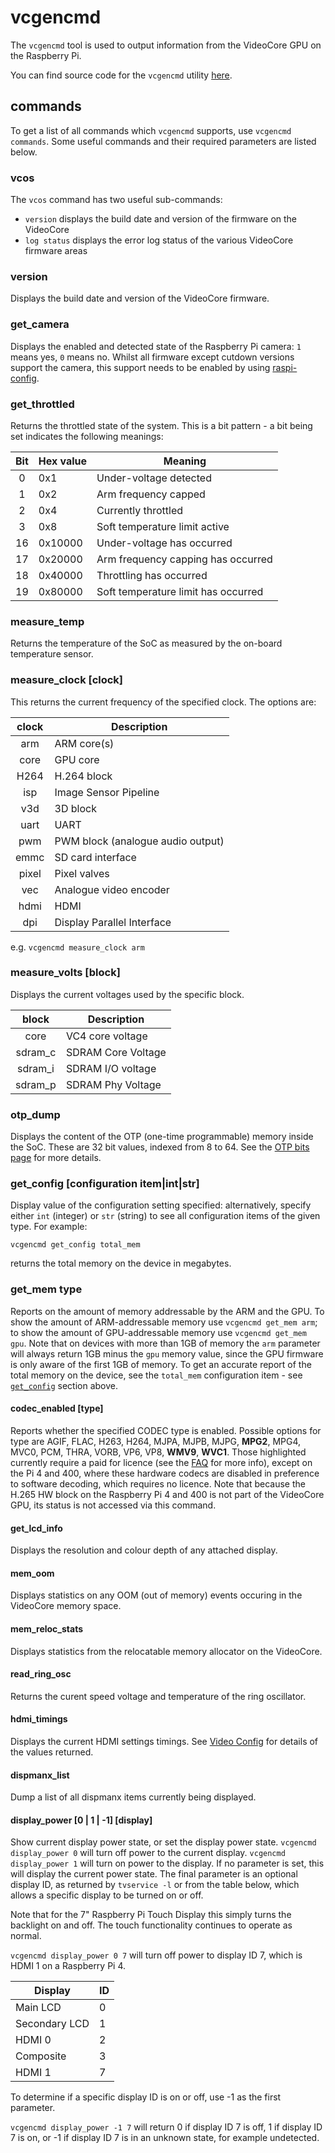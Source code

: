 # vcgencmd

The `vcgencmd` tool is used to output information from the VideoCore GPU on the Raspberry Pi.

You can find source code for the `vcgencmd` utility [here](https://github.com/raspberrypi/userland/tree/master/host_applications/linux/apps/gencmd).

## commands

To get a list of all commands which `vcgencmd` supports, use `vcgencmd commands`. Some useful commands and their required parameters are listed below.

### vcos

The `vcos` command has two useful sub-commands:

- `version` displays the build date and version of the firmware on the VideoCore
- `log status` displays the error log status of the various VideoCore firmware areas

### version

Displays the build date and version of the VideoCore firmware.

### get_camera

Displays the enabled and detected state of the Raspberry Pi camera: `1` means yes, `0` means no. Whilst all firmware except cutdown versions support the camera, this support needs to be enabled by using [raspi-config](../../configuration/raspi-config.md).

### get_throttled

Returns the throttled state of the system. This is a bit pattern - a bit being set indicates the following meanings:

| Bit | Hex value | Meaning |
|:---:|-----------|---------|
| 0   | 0x1 | Under-voltage detected |
| 1   | 0x2 | Arm frequency capped |
| 2   | 0x4 | Currently throttled |
| 3   | 0x8 | Soft temperature limit active |
| 16  | 0x10000 | Under-voltage has occurred |
| 17  | 0x20000 | Arm frequency capping has occurred |
| 18  | 0x40000 | Throttling has occurred |
| 19  | 0x80000 | Soft temperature limit has occurred |

### measure_temp

Returns the temperature of the SoC as measured by the on-board temperature sensor.

### measure_clock [clock]

This returns the current frequency of the specified clock. The options are:

| clock | Description |
|:-----:|-------------|
| arm   | ARM core(s) |
| core  | GPU core |
| H264  | H.264 block |
| isp   | Image Sensor Pipeline |
| v3d   | 3D block |
| uart  | UART |
| pwm   | PWM block (analogue audio output) | 
| emmc  | SD card interface |
| pixel | Pixel valves |
| vec | Analogue video encoder |
| hdmi | HDMI |
| dpi | Display Parallel Interface |

e.g. `vcgencmd measure_clock arm`

### measure_volts [block]

Displays the current voltages used by the specific block.

| block | Description |
|:-----:|-------------|
| core | VC4 core voltage |
| sdram_c | SDRAM Core Voltage |
| sdram_i | SDRAM I/O voltage |
| sdram_p | SDRAM Phy Voltage|

### otp_dump

Displays the content of the OTP (one-time programmable) memory inside the SoC. These are 32 bit values, indexed from 8 to 64. See the [OTP bits page](../../hardware/raspberrypi/otpbits.md) for more details.

### <a name="getconfig"></a>get_config [configuration item|int|str]

Display value of the configuration setting specified: alternatively, specify either `int` (integer) or `str` (string) to see all configuration items of the given type. For example:

```
vcgencmd get_config total_mem
```

returns the total memory on the device in megabytes.

### get_mem type

Reports on the amount of memory addressable by the ARM  and the GPU. To show the amount of ARM-addressable memory use `vcgencmd get_mem arm`; to show the amount of GPU-addressable memory use `vcgencmd get_mem gpu`. Note that on devices with more than 1GB of memory the `arm` parameter will always return 1GB minus the `gpu` memory value, since the GPU firmware is only aware of the first 1GB of memory. To get an accurate report of the total memory on the device, see the `total_mem` configuration item - see [`get_config`](#getconfig) section above.

#### codec_enabled [type]

Reports whether the specified CODEC type is enabled. Possible options for type are AGIF, FLAC, H263, H264, MJPA, MJPB, MJPG, **MPG2**, MPG4, MVC0, PCM, THRA, VORB, VP6, VP8, **WMV9**, **WVC1**. Those highlighted currently require a paid for licence (see the [FAQ](../../faqs/README.md#pi-video) for more info), except on the Pi 4 and 400, where these hardware codecs are disabled in preference to software decoding, which requires no licence. Note that because the H.265 HW block on the Raspberry Pi 4 and 400 is not part of the VideoCore GPU, its status is not accessed via this command.

#### get_lcd_info

Displays the resolution and colour depth of any attached display.

#### mem_oom

Displays statistics on any OOM (out of memory) events occuring in the VideoCore memory space.

#### mem_reloc_stats

Displays statistics from the relocatable memory allocator on the VideoCore.

#### read_ring_osc

Returns the curent speed voltage and temperature of the ring oscillator.

#### hdmi_timings

Displays the current HDMI settings timings. See [Video Config](../../configuration/config-txt/video.md) for details of the values returned. 

#### dispmanx_list

Dump a list of all dispmanx items currently being displayed.

#### display_power [0 | 1 | -1] [display]

Show current display power state, or set the display power state. `vcgencmd display_power 0` will turn off power to the current display. `vcgencmd display_power 1` will turn on power to the display. If no parameter is set, this will display the current power state. The final parameter is an optional display ID, as returned by `tvservice -l` or from the table below, which allows a specific display to be turned on or off.

Note that for the 7" Raspberry Pi Touch Display this simply turns the backlight on and off. The touch functionality continues to operate as normal.

`vcgencmd display_power 0 7` will turn off power to display ID 7, which is HDMI 1 on a Raspberry Pi 4.

| Display | ID |
| --- | --- | 
|Main LCD       | 0 |
|Secondary LCD  | 1 | 
|HDMI 0         | 2 |
|Composite      | 3 | 
|HDMI 1         | 7 |

To determine if a specific display ID is on or off, use -1 as the first parameter.

`vcgencmd display_power -1 7` will return 0 if display ID 7 is off, 1 if display ID 7 is on, or -1 if display ID 7 is in an unknown state, for example undetected. 
